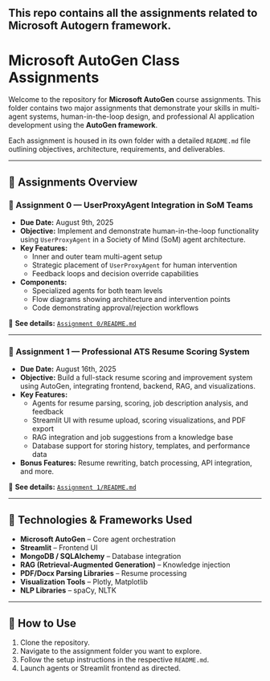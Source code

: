 ## This repo contains all the assignments related to Microsoft Autogern framework.

# Microsoft AutoGen Class Assignments

Welcome to the repository for **Microsoft AutoGen** course assignments. This folder contains two major assignments that demonstrate your skills in multi-agent systems, human-in-the-loop design, and professional AI application development using the **AutoGen framework**.

Each assignment is housed in its own folder with a detailed `README.md` file outlining objectives, architecture, requirements, and deliverables.

---

## 📁 Assignments Overview

### 📂 Assignment 0 — UserProxyAgent Integration in SoM Teams
- **Due Date:** August 9th, 2025
- **Objective:** Implement and demonstrate human-in-the-loop functionality using `UserProxyAgent` in a Society of Mind (SoM) agent architecture.
- **Key Features:**
  - Inner and outer team multi-agent setup
  - Strategic placement of `UserProxyAgent` for human intervention
  - Feedback loops and decision override capabilities
- **Components:**
  - Specialized agents for both team levels
  - Flow diagrams showing architecture and intervention points
  - Code demonstrating approval/rejection workflows

🔗 **See details:** [`Assignment 0/README.md`](./assignment_0/README.md)

---

### 📂 Assignment 1 — Professional ATS Resume Scoring System
- **Due Date:** August 16th, 2025
- **Objective:** Build a full-stack resume scoring and improvement system using AutoGen, integrating frontend, backend, RAG, and visualizations.
- **Key Features:**
  - Agents for resume parsing, scoring, job description analysis, and feedback
  - Streamlit UI with resume upload, scoring visualizations, and PDF export
  - RAG integration and job suggestions from a knowledge base
  - Database support for storing history, templates, and performance data
- **Bonus Features:** Resume rewriting, batch processing, API integration, and more.

🔗 **See details:** [`Assignment 1/README.md`](./assignment_1/README.md)

---

## 🧠 Technologies & Frameworks Used

- **Microsoft AutoGen** – Core agent orchestration
- **Streamlit** – Frontend UI
- **MongoDB / SQLAlchemy** – Database integration
- **RAG (Retrieval-Augmented Generation)** – Knowledge injection
- **PDF/Docx Parsing Libraries** – Resume processing
- **Visualization Tools** – Plotly, Matplotlib
- **NLP Libraries** – spaCy, NLTK

---

## 📝 How to Use

1. Clone the repository.
2. Navigate to the assignment folder you want to explore.
3. Follow the setup instructions in the respective `README.md`.
4. Launch agents or Streamlit frontend as directed.
